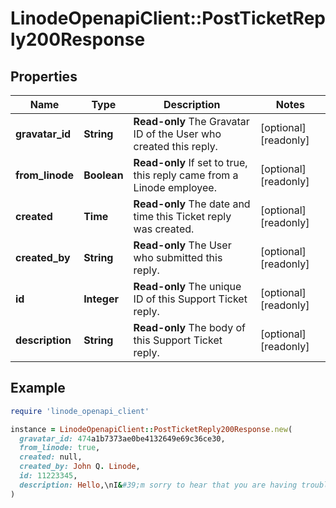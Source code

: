 # LinodeOpenapiClient::PostTicketReply200Response

## Properties

| Name | Type | Description | Notes |
| ---- | ---- | ----------- | ----- |
| **gravatar_id** | **String** | __Read-only__ The Gravatar ID of the User who created this reply. | [optional][readonly] |
| **from_linode** | **Boolean** | __Read-only__ If set to true, this reply came from a Linode employee. | [optional][readonly] |
| **created** | **Time** | __Read-only__ The date and time this Ticket reply was created. | [optional][readonly] |
| **created_by** | **String** | __Read-only__ The User who submitted this reply. | [optional][readonly] |
| **id** | **Integer** | __Read-only__ The unique ID of this Support Ticket reply. | [optional][readonly] |
| **description** | **String** | __Read-only__ The body of this Support Ticket reply. | [optional][readonly] |

## Example

```ruby
require 'linode_openapi_client'

instance = LinodeOpenapiClient::PostTicketReply200Response.new(
  gravatar_id: 474a1b7373ae0be4132649e69c36ce30,
  from_linode: true,
  created: null,
  created_by: John Q. Linode,
  id: 11223345,
  description: Hello,\nI&#39;m sorry to hear that you are having trouble resetting the root password of your Linode. Just to be sure, have you tried to follow the instructions in our online documentation? The link is here:\n \nhttps://linode.com/docs/guides/reset-the-root-password-on-your-linode/ \n\nIf you have, please reply with any additional steps you have also taken.\n\nRegards, Linode Support Team
)
```

